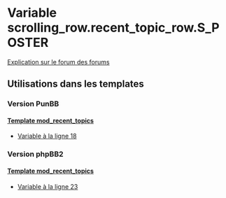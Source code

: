 # Variable scrolling_row.recent_topic_row.S_POSTER
[Explication sur le forum des forums](http://forum.forumactif.com/t294113-listing-des-variables#scrolling_row.recent_topic_row.S_POSTER)

## Utilisations dans les templates

### Version PunBB

#### [Template mod_recent_topics](punbb/mod_recent_topics.md)
* [Variable à la ligne 18](../punbb/mod_recent_topics.tpl#L18)

### Version phpBB2

#### [Template mod_recent_topics](subsilver/mod_recent_topics.md)
* [Variable à la ligne 23](../subsilver/mod_recent_topics.tpl#L23)